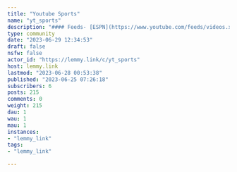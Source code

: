 ```yaml
---
title: "Youtube Sports" 
name: "yt_sports"
description: "#### Feeds- [ESPN](https://www.youtube.com/feeds/videos.xml?channel_id=UCiWLfSweyRNmLpgEHekhoAg)- [FOX Sports](https://www.youtube.com/feeds/videos.xml?channel_id=UCwNqHDsnBCKT-olwJwIFyfg)- [NBC Sports](https://www.youtube.com/feeds/videos.xml?channel_id=UCqZQlzSHbVJrwrn5XvzrzcA)- [The Pat McAfee Show](https://www.youtube.com/feeds/videos.xml?channel_id=UCxcTeAKWJca6XyJ37_ZoKIQ)"
type: community
date: "2023-06-29 12:34:53"
draft: false
nsfw: false
actor_id: "https://lemmy.link/c/yt_sports"
host: lemmy.link
lastmod: "2023-06-28 00:53:38"
published: "2023-06-25 07:26:18"
subscribers: 6
posts: 215
comments: 0
weight: 215
dau: 1
wau: 1
mau: 1
instances:
- "lemmy_link"
tags: 
- "lemmy_link"

---
```


